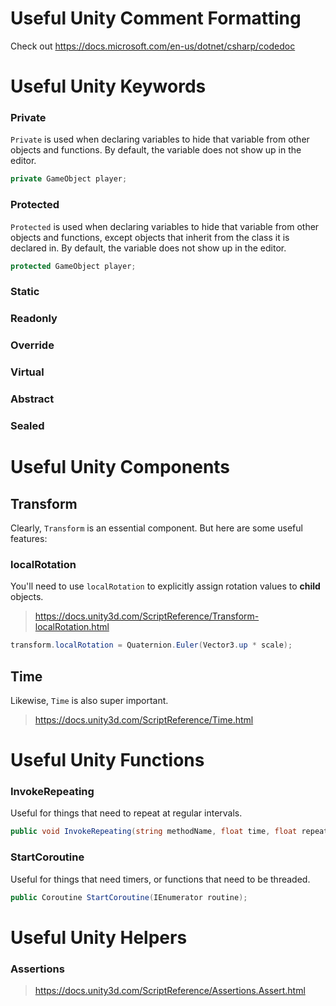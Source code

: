 # Useful Unity Comment Formatting

Check out https://docs.microsoft.com/en-us/dotnet/csharp/codedoc

# Useful Unity Keywords

### Private
```Private``` is used when declaring variables to hide that variable from other objects and functions. By default, the variable does not show up in the editor.

```C#
private GameObject player;
```
### Protected
```Protected``` is used when declaring variables to hide that variable from other objects and functions, except objects that inherit from the class it is declared in. By default, the variable does not show up in the editor.

```C#
protected GameObject player;
```
### Static

### Readonly

### Override

### Virtual

### Abstract

### Sealed

# Useful Unity Components

## Transform
Clearly, `Transform` is an essential component. But here are some useful features:

### localRotation
You'll need to use `localRotation` to explicitly assign rotation values to **child** objects.
> https://docs.unity3d.com/ScriptReference/Transform-localRotation.html
```C#
transform.localRotation = Quaternion.Euler(Vector3.up * scale);
```
## Time
Likewise, `Time` is also super important.
> https://docs.unity3d.com/ScriptReference/Time.html

# Useful Unity Functions

### InvokeRepeating 
Useful for things that need to repeat at regular intervals.
```C#
public void InvokeRepeating(string methodName, float time, float repeatRate);
```

### StartCoroutine
Useful for things that need timers, or functions that need to be threaded.
```C#
public Coroutine StartCoroutine(IEnumerator routine);
```
# Useful Unity Helpers

### Assertions
> https://docs.unity3d.com/ScriptReference/Assertions.Assert.html
